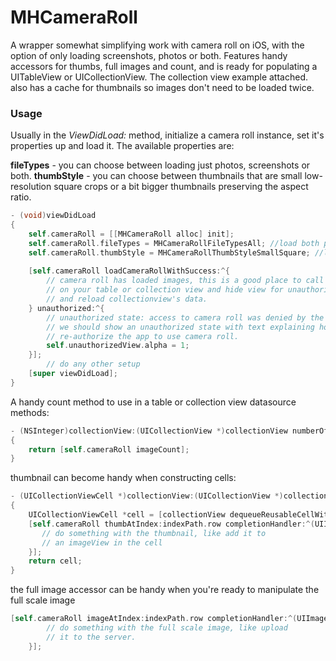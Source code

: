 MHCameraRoll
============

A wrapper somewhat simplifying work with camera roll on iOS, with the option of only loading screenshots, photos or both. Features handy accessors for thumbs, full images and count, and is ready for populating a UITableView or UICollectionView. The collection view example attached. also has a cache for thumbnails so images don't need to be loaded twice.

### Usage
Usually in the _ViewDidLoad:_ method, initialize a camera roll instance, set it's properties up and load it. The available properties are:

**fileTypes** - you can choose between loading just photos, screenshots or both.
**thumbStyle** - you can choose between thumbnails that are small low-resolution square crops or a bit bigger thumbnails preserving the aspect ratio.

```Objective-C
- (void)viewDidLoad
{
    self.cameraRoll = [[MHCameraRoll alloc] init];
    self.cameraRoll.fileTypes = MHCameraRollFileTypesAll; //load both photos and screenshots
    self.cameraRoll.thumbStyle = MHCameraRollThumbStyleSmallSquare; //load small square thumbs
    
    [self.cameraRoll loadCameraRollWithSuccess:^{
        // camera roll has loaded images, this is a good place to call reloadData
        // on your table or collection view and hide view for unauthorized state
        // and reload collectionview's data.
    } unauthorized:^{
        // unauthorized state: access to camera roll was denied by the user so
        // we should show an unauthorized state with text explaining how to
        // re-authorize the app to use camera roll.
        self.unauthorizedView.alpha = 1;
    }];
		// do any other setup 
    [super viewDidLoad];
}
```

A handy count method to use in a table or collection view datasource methods:
```Objective-C
- (NSInteger)collectionView:(UICollectionView *)collectionView numberOfItemsInSection:(NSInteger)section
{
    return [self.cameraRoll imageCount];
}
```

thumbnail can become handy when constructing cells:
```Objective-C
- (UICollectionViewCell *)collectionView:(UICollectionView *)collectionView cellForItemAtIndexPath:(NSIndexPath *)indexPath
{
    UICollectionViewCell *cell = [collectionView dequeueReusableCellWithReuseIdentifier:@"collectionCell" forIndexPath:indexPath];
    [self.cameraRoll thumbAtIndex:indexPath.row completionHandler:^(UIImage *thumb) {
       // do something with the thumbnail, like add it to
       // an imageView in the cell 
    }];
    return cell;
}
```

the full image accessor can be handy when you're ready to manipulate the full scale image
```Objective-C
[self.cameraRoll imageAtIndex:indexPath.row completionHandler:^(UIImage *image) {
        // do something with the full scale image, like upload 
        // it to the server.
    }];
```
